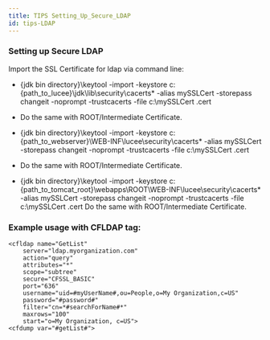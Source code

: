 ```yaml
---
title: TIPS Setting_Up_Secure_LDAP
id: tips-LDAP
---
```


### Setting up Secure LDAP ###

Import the SSL Certificate for ldap via command line:

* {jdk bin directory}\keytool -import -keystore c:\{path_to_lucee}\jdk\lib\security\cacerts* -alias mySSLCert -storepass changeit -noprompt -trustcacerts -file c:\mySSLCert .cert

* Do the same with ROOT/Intermediate Certificate.

* {jdk bin directory}\keytool -import -keystore c:\{path_to_webserver}\WEB-INF\lucee\security\cacerts* -alias mySSLCert -storepass changeit -noprompt -trustcacerts -file c:\mySSLCert .cert

* Do the same with ROOT/Intermediate Certificate.

* {jdk bin directory}\keytool -import -keystore c:\{path_to_tomcat_root}\webapps\ROOT\WEB-INF\lucee\security\cacerts* -alias mySSLCert -storepass changeit -noprompt -trustcacerts -file c:\mySSLCert .cert
Do the same with ROOT/Intermediate Certificate.

### Example usage with CFLDAP tag: ###

```lucee
<cfldap name="GetList"
	server="ldap.myorganization.com"
	action="query"
	attributes="*"
	scope="subtree"
	secure="CFSSL_BASIC"
	port="636"
	username="uid=#myUserName#,ou=People,o=My Organization,c=US"
	password="#password#" 
	filter="cn=*#searchForName#*"
	maxrows="100"
	start="o=My Organization, c=US">
<cfdump var="#getList#">
```